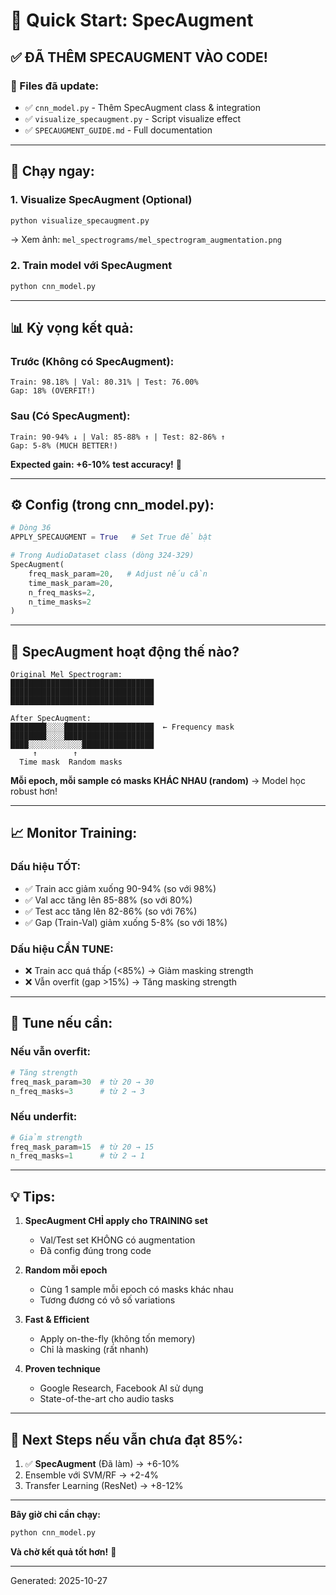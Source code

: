 # 🚀 Quick Start: SpecAugment

## ✅ ĐÃ THÊM SPECAUGMENT VÀO CODE!

### 📁 Files đã update:
- ✅ `cnn_model.py` - Thêm SpecAugment class & integration
- ✅ `visualize_specaugment.py` - Script visualize effect
- ✅ `SPECAUGMENT_GUIDE.md` - Full documentation

---

## 🎯 Chạy ngay:

### 1. Visualize SpecAugment (Optional)
```bash
python visualize_specaugment.py
```
→ Xem ảnh: `mel_spectrograms/mel_spectrogram_augmentation.png`

### 2. Train model với SpecAugment
```bash
python cnn_model.py
```

---

## 📊 Kỳ vọng kết quả:

### Trước (Không có SpecAugment):
```
Train: 98.18% | Val: 80.31% | Test: 76.00%
Gap: 18% (OVERFIT!)
```

### Sau (Có SpecAugment):
```
Train: 90-94% ↓ | Val: 85-88% ↑ | Test: 82-86% ↑
Gap: 5-8% (MUCH BETTER!)
```

**Expected gain: +6-10% test accuracy!** 🎉

---

## ⚙️ Config (trong cnn_model.py):

```python
# Dòng 36
APPLY_SPECAUGMENT = True   # Set True để bật

# Trong AudioDataset class (dòng 324-329)
SpecAugment(
    freq_mask_param=20,   # Adjust nếu cần
    time_mask_param=20,
    n_freq_masks=2,
    n_time_masks=2
)
```

---

## 🎨 SpecAugment hoạt động thế nào?

```
Original Mel Spectrogram:
████████████████████████████████
████████████████████████████████
████████████████████████████████

After SpecAugment:
████████░░░░████████████████████  ← Frequency mask
████████░░░░████████████████████
████░░░░░░░░░░░░████████████████
     ↑        ↑
  Time mask  Random masks
```

**Mỗi epoch, mỗi sample có masks KHÁC NHAU (random)** → Model học robust hơn!

---

## 📈 Monitor Training:

### Dấu hiệu TỐT:
- ✅ Train acc giảm xuống 90-94% (so với 98%)
- ✅ Val acc tăng lên 85-88% (so với 80%)
- ✅ Test acc tăng lên 82-86% (so với 76%)
- ✅ Gap (Train-Val) giảm xuống 5-8% (so với 18%)

### Dấu hiệu CẦN TUNE:
- ❌ Train acc quá thấp (<85%) → Giảm masking strength
- ❌ Vẫn overfit (gap >15%) → Tăng masking strength

---

## 🔧 Tune nếu cần:

### Nếu vẫn overfit:
```python
# Tăng strength
freq_mask_param=30  # từ 20 → 30
n_freq_masks=3      # từ 2 → 3
```

### Nếu underfit:
```python
# Giảm strength
freq_mask_param=15  # từ 20 → 15
n_freq_masks=1      # từ 2 → 1
```

---

## 💡 Tips:

1. **SpecAugment CHỈ apply cho TRAINING set**
   - Val/Test set KHÔNG có augmentation
   - Đã config đúng trong code

2. **Random mỗi epoch**
   - Cùng 1 sample mỗi epoch có masks khác nhau
   - Tương đương có vô số variations

3. **Fast & Efficient**
   - Apply on-the-fly (không tốn memory)
   - Chỉ là masking (rất nhanh)

4. **Proven technique**
   - Google Research, Facebook AI sử dụng
   - State-of-the-art cho audio tasks

---

## 🎯 Next Steps nếu vẫn chưa đạt 85%:

1. ✅ **SpecAugment** (Đã làm) → +6-10%
2. Ensemble với SVM/RF → +2-4%
3. Transfer Learning (ResNet) → +8-12%

---

**Bây giờ chỉ cần chạy:**
```bash
python cnn_model.py
```

**Và chờ kết quả tốt hơn!** 🚀

---

Generated: 2025-10-27

